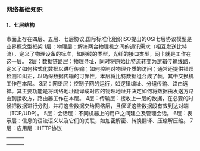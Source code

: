 ### 网络基础知识

#### 1、七层结构

市面上存在四层、五层、七层协议,国际标准化组织ISO提出的OSI七层协议模型是业界概念型框架
1层：物理层：解决两台物理机之间的通讯需求（相互发送比特流），定义了物理设备的标准，如网线的类型，光纤的接口类型，网卡就是工作在这一层。
2层：数据链路层：物理寻址，同时将原始比特流转变为逻辑传输线路，定义了如何格式化数据以进行传输；如何控制对物理介质的访问；通常还提供错误检测和纠正，以确保数据传输的可靠性，本层将比特数据组合成了帧，其中交换机工作在本层。
3层：网络层：控制子网的运行，如逻辑编址、分组传输、路由选择。其主要功能是将网络地址翻译成对应的物理地址并决定如何将数据由发送方路由到接收方，路由器工作在本层。
4层：传输层：接收上一层的数据，在必要的时候把数据进行分割，并将这些数据交给网络层，且保证这些数据段有效到达对端（TCP/UDP）。 5层：会话层：不同机器上的用户之间建立及管理会话。
6层：表示层：信息的语法语义以及它们的关联，如加密解密、转换翻译、压缩解压缩。
7层：应用层：HTTP协议

|      |      |      |
| ---- | ---- | ---- |
|      |      |      |
|      |      |      |
|      |      |      |



